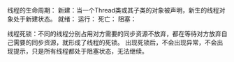 线程的生命周期：
新建：当一个Thread类或其子类的对象被声明，新生的线程对象处于新建状态。
就绪：
运行：
死亡：
阻塞：

线程死锁：不同的线程分别占用对方需要的同步资源不放弃，都在等待对方放弃自己需要的同步资源，就形成了线程的死锁。
出现死锁后，不会出现异常，不会出现提示，只是所有线程都处于阻塞状态，无法继续。